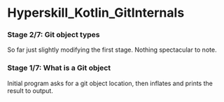 # Hyperskill_Kotlin_GitInternals

### Stage 2/7: Git object types

So far just slightly modifying the first stage. Nothing spectacular to note.

### Stage 1/7: What is a Git object

Initial program asks for a git object location, then inflates and prints the result to output.